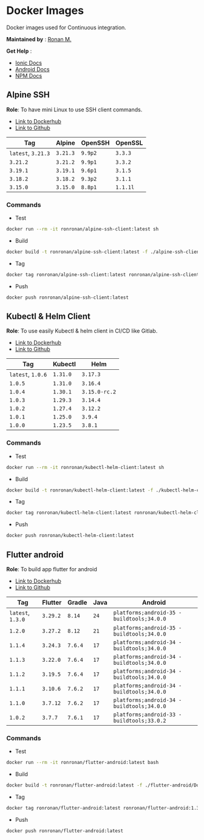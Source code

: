 # Docker Images

Docker images used for Continuous integration.

**Maintained by** : [Ronan M.](https://github.com/ronronan)

**Get Help** :

- [Ionic Docs](https://ionicframework.com/docs)
- [Android Docs](https://developer.android.com/guide)
- [NPM Docs](https://docs.npmjs.com/)

## Alpine SSH

**Role**: To have mini Linux to use SSH client commands.

- [Link to Dockerhub](https://hub.docker.com/r/ronronan/alpine-ssh-client)
- [Link to Github](https://github.com/ronronan/docker-images)

| Tag                | Alpine   | OpenSSH | OpenSSL  |
| ------------------ | -------- | ------- | -------- |
| `latest`, `3.21.3` | `3.21.3` | `9.9p2` | `3.3.3`  |
| `3.21.2`           | `3.21.2` | `9.9p1` | `3.3.2`  |
| `3.19.1`           | `3.19.1` | `9.6p1` | `3.1.5`  |
| `3.18.2`           | `3.18.2` | `9.3p2` | `3.1.1`  |
| `3.15.0`           | `3.15.0` | `8.8p1` | `1.1.1l` |

### Commands

- Test

```bash
docker run --rm -it ronronan/alpine-ssh-client:latest sh
```

- Build

```bash
docker build -t ronronan/alpine-ssh-client:latest -f ./alpine-ssh-client/Dockerfile .
```

- Tag

```bash
docker tag ronronan/alpine-ssh-client:latest ronronan/alpine-ssh-client:3.21.3
```

- Push

```bash
docker push ronronan/alpine-ssh-client:latest
```

## Kubectl & Helm Client

**Role**: To use easily Kubectl & helm client in CI/CD like Gitlab.

- [Link to Dockerhub](https://hub.docker.com/r/ronronan/kubectl-helm-client)
- [Link to Github](https://github.com/ronronan/docker-images)

| Tag               | Kubectl  | Helm          |
| ----------------- | -------- | ------------- |
| `latest`, `1.0.6` | `1.31.0` | `3.17.3`      |
| `1.0.5`           | `1.31.0` | `3.16.4`      |
| `1.0.4`           | `1.30.1` | `3.15.0-rc.2` |
| `1.0.3`           | `1.29.3` | `3.14.4`      |
| `1.0.2`           | `1.27.4` | `3.12.2`      |
| `1.0.1`           | `1.25.0` | `3.9.4`       |
| `1.0.0`           | `1.23.5` | `3.8.1`       |

### Commands

- Test

```bash
docker run --rm -it ronronan/kubectl-helm-client:latest sh
```

- Build

```bash
docker build -t ronronan/kubectl-helm-client:latest -f ./kubectl-helm-client/Dockerfile .
```

- Tag

```bash
docker tag ronronan/kubectl-helm-client:latest ronronan/kubectl-helm-client:1.0.6
```

- Push

```bash
docker push ronronan/kubectl-helm-client:latest
```

## Flutter android

**Role**: To build app flutter for android

- [Link to Dockerhub](https://hub.docker.com/r/ronronan/flutter-android)
- [Link to Github](https://github.com/ronronan/docker-images)

| Tag               | Flutter  | Gradle  | Java | Android                                    |
| ----------------- | -------- | ------- | ---- | ------------------------------------------ |
| `latest`, `1.3.0` | `3.29.2` | `8.14`  | `24` | `platforms;android-35 - buildtools;34.0.0` |
| `1.2.0`           | `3.27.2` | `8.12`  | `21` | `platforms;android-35 - buildtools;34.0.0` |
| `1.1.4`           | `3.24.3` | `7.6.4` | `17` | `platforms;android-34 - buildtools;34.0.0` |
| `1.1.3`           | `3.22.0` | `7.6.4` | `17` | `platforms;android-34 - buildtools;34.0.0` |
| `1.1.2`           | `3.19.5` | `7.6.4` | `17` | `platforms;android-34 - buildtools;34.0.0` |
| `1.1.1`           | `3.10.6` | `7.6.2` | `17` | `platforms;android-34 - buildtools;34.0.0` |
| `1.1.0`           | `3.7.12` | `7.6.2` | `17` | `platforms;android-34 - buildtools;34.0.0` |
| `1.0.2`           | `3.7.7`  | `7.6.1` | `17` | `platforms;android-33 - buildtools;33.0.2` |

### Commands

- Test

```bash
docker run --rm -it ronronan/flutter-android:latest bash
```

- Build

```bash
docker build -t ronronan/flutter-android:latest -f ./flutter-android/Dockerfile .
```

- Tag

```bash
docker tag ronronan/flutter-android:latest ronronan/flutter-android:1.3.0
```

- Push

```bash
docker push ronronan/flutter-android:latest
```
